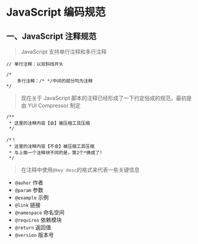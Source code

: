 # JavaScript 编码规范

## 一、JavaScript 注释规范

> JavaScript 支持单行注释和多行注释

    // 单行注释：以双斜线开头

    /*
    	多行注释：/* */中间的部分均为注释
    */

> 现在关于 JavaScript 脚本的注释已经形成了一下约定俗成的规范，最初是由 YUI Compressor 制定

    /**
     * 这里的注释内容【会】被压缩工具压缩
     */

    /*！
     * 这里的注释内容【不会】被压缩工具压缩
     * 与上面一个注释块不同的是，第2个*换成了!
     */

> 在注释中使用`@key desc`的格式来代表一些关键信息

- `@auhor` 作者
- `@param` 参数
- `@example` 示例
- `@link` 链接
- `@namespace` 命名空间
- `@requires` 依赖模块
- `@return` 返回值
- `@version` 版本号
